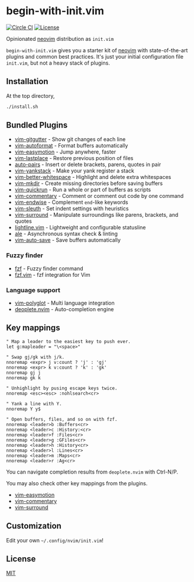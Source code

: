 # begin-with-init.vim

[![Circle CI](https://img.shields.io/circleci/project/github/raviqqe/begin-with-init.vim.svg?style=flat-square)](https://circleci.com/gh/raviqqe/begin-with-init.vim)
[![License](https://img.shields.io/github/license/raviqqe/begin-with-init.vim.svg?style=flat-square)](LICENSE)

Opinionated [neovim] distribution as `init.vim`

`begin-with-init.vim` gives you a starter kit of [neovim] with state-of-the-art
plugins and common best practices.
It's just your initial configuration file `init.vim`, but not a heavy stack of
plugins.

## Installation

At the top directory,

```sh
./install.sh
```

## Bundled Plugins

- [vim-gitgutter](https://github.com/airblade/vim-gitgutter) - Show git changes of each line
- [vim-autoformat](https://github.com/Chiel92/vim-autoformat) - Format buffers automatically
- [vim-easymotion](https://github.com/easymotion/vim-easymotion) - Jump anywhere, faster
- [vim-lastplace](https://github.com/farmergreg/vim-lastplace) - Restore previous position of files
- [auto-pairs](https://github.com/jiangmiao/auto-pairs) - Insert or delete brackets, parens, quotes in pair
- [vim-yankstack](https://github.com/maxbrunsfeld/vim-yankstack) - Make your yank register a stack
- [vim-better-whitespace](https://github.com/ntpeters/vim-better-whitespace) - Highlight and delete extra whitespaces
- [vim-mkdir](https://github.com/pbrisbin/vim-mkdir) - Create missing directories before saving buffers
- [vim-quickrun](https://github.com/thinca/vim-quickrun) - Run a whole or part of buffers as scripts
- [vim-commentary](https://github.com/tpope/vim-commentary) - Comment or comment out code by one command
- [vim-endwise](https://github.com/tpope/vim-endwise) - Complement `end`-like keywords
- [vim-sleuth](https://github.com/tpope/vim-sleuth) - Set indent settings with heuristics
- [vim-surround](https://github.com/tpope/vim-surround) - Manipulate surroundings like parens, brackets, and quotes
- [lightline.vim](https://github.com/itchyny/lightline.vim) - Lightweight and configurable statusline
- [ale](https://github.com/w0rp/ale) - Asynchronous syntax check & linting
- [vim-auto-save](https://github.com/907th/vim-auto-save) - Save buffers automatically

### Fuzzy finder

- [fzf](https://github.com/junegunn/fzf) - Fuzzy finder command
- [fzf.vim](https://github.com/junegunn/fzf.vim) - fzf integration for Vim

### Language support

- [vim-polyglot](https://github.com/sheerun/vim-polyglot) - Multi language integration
- [deoplete.nvim](https://github.com/Shougo/deoplete.nvim) - Auto-completion engine

## Key mappings

```vim
" Map a leader to the easiest key to push ever.
let g:mapleader = "\<space>"

" Swap gj/gk with j/k.
nnoremap <expr> j v:count ? 'j' : 'gj'
nnoremap <expr> k v:count ? 'k' : 'gk'
nnoremap gj j
nnoremap gk k

" Unhighlight by pusing escape keys twice.
nnoremap <esc><esc> :nohlsearch<cr>

" Yank a line with Y.
nnoremap Y y$

" Open buffers, files, and so on with fzf.
nnoremap <leader>b :Buffers<cr>
nnoremap <leader>c :History:<cr>
nnoremap <leader>f :Files<cr>
nnoremap <leader>g :GFiles<cr>
nnoremap <leader>h :History<cr>
nnoremap <leader>l :Lines<cr>
nnoremap <leader>m :Maps<cr>
nnoremap <leader>r :Ag<cr>
```

You can navigate completion results from `deoplete.nvim` with Ctrl-N/P.

You may also check other key mappings from the plugins.

- [vim-easymotion](https://github.com/easymotion/vim-easymotion)
- [vim-commentary](https://github.com/tpope/vim-commentary)
- [vim-surround](https://github.com/tpope/vim-surround)

## Customization

Edit your own `~/.config/nvim/init.vim`!

## License

[MIT](LICENSE)

[neovim]: https://github.com/neovim/neovim
